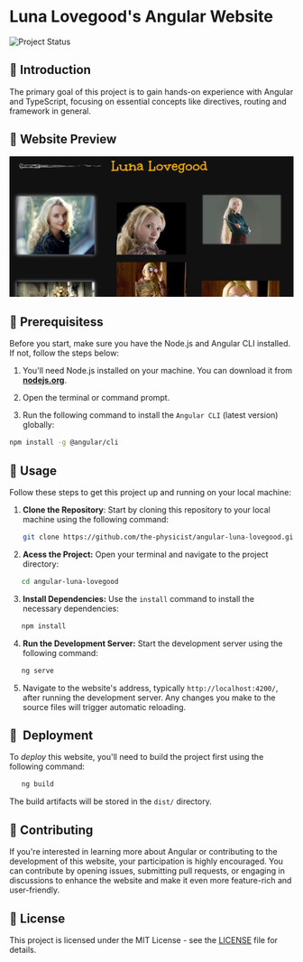 # Luna Lovegood's Angular Website

![Project Status](https://img.shields.io/badge/status-doone-blue)

## 🌙 Introduction

The primary goal of this project is to gain hands-on experience with Angular and TypeScript, focusing on essential concepts like directives, routing and framework in general.

## 📱 Website Preview

[![Website Image](preview.png)](https://angular-luna-lovegood.vercel.app/)

## 🧙‍️ Prerequisitess

Before you start, make sure you have the Node.js and Angular CLI installed. If not, follow the steps below:

1. You'll need Node.js installed on your machine. You can download it from [**nodejs.org**](https://nodejs.org/).

2. Open the terminal or command prompt.
3. Run the following command to install the `Angular CLI` (latest version) globally:

```bash
npm install -g @angular/cli
```

## 🌟 Usage

Follow these steps to get this project up and running on your local machine:

1. **Clone the Repository**: Start by cloning this repository to your local machine using the following command:

   ```bash
   git clone https://github.com/the-physicist/angular-luna-lovegood.git
   ```

2. **Acess the Project:** Open your terminal and navigate to the project directory:

```bash
   cd angular-luna-lovegood
```

3. **Install Dependencies:** Use the `install` command to install the necessary dependencies:

```bash
   npm install
```

4. **Run the Development Server:** Start the development server using the following command:

```bash
   ng serve
```

5. Navigate to the website's address, typically `http://localhost:4200/`, after running the development server. Any changes you make to the source files will trigger automatic reloading.

## 🌌 ️ Deployment

To _deploy_ this website, you'll need to build the project first using the following command:

```bash
   ng build
```

The build artifacts will be stored in the `dist/` directory.

## 🌈 Contributing

If you're interested in learning more about Angular or contributing to the development of this website, your participation is highly encouraged. You can contribute by opening issues, submitting pull requests, or engaging in discussions to enhance the website and make it even more feature-rich and user-friendly.

## 📝 License

This project is licensed under the MIT License - see the [LICENSE](LICENSE) file for details.
